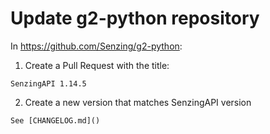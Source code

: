 # Update g2-python repository

In https://github.com/Senzing/g2-python:

1. Create a Pull Request with the title:

```console
SenzingAPI 1.14.5
```

2. Create a new version that matches SenzingAPI version

```console
See [CHANGELOG.md]()
```
